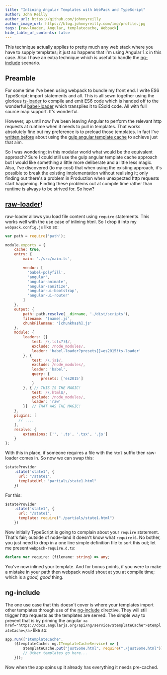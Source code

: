 ```yaml
---
title: "Inlining Angular Templates with WebPack and TypeScript"
author: John Reilly
author_url: https://github.com/johnnyreilly
author_image_url: https://blog.johnnyreilly.com/img/profile.jpg
tags: [raw-loader, Angular, templatecache, Webpack]
hide_table_of_contents: false
---
```

This technique actually applies to pretty much any web stack where you have to supply templates; it just so happens that I'm using Angular 1.x in this case. Also I have an extra technique which is useful to handle the [ng-include](<https://docs.angularjs.org/api/ng/directive/ngInclude>) scenario.

 ## Preamble

For some time I've been using webpack to bundle my front end. I write ES6 TypeScript; import statements and all. This is all sewn together using the glorious [ts-loader](<https://www.npmjs.com/package/ts-loader>) to compile and emit ES6 code which is handed off to the wonderful [babel-loader](<https://www.npmjs.com/package/babel-loader>) which transpiles it to ESold code. All with full source map support. It's wonderful.

However, up until now I've been leaving Angular to perform the relevant http requests at runtime when it needs to pull in templates. That works absolutely fine but my preference is to preload those templates. In fact I've [written before](<http://blog.johnnyreilly.com/2015/02/using-gulp-in-asp-net-instead-of-web-optimization.html>) about using the [gulp angular template cache](<https://www.npmjs.com/package/gulp-angular-templatecache>) to achieve just that aim.

So I was wondering; in this modular world what would be the equivalent approach? Sure I could still use the gulp angular template cache approach but I would like something a little more deliberate and a little less magic. Also, I've discovered (to my cost) that when using the existing approach, it's possible to break the existing implementation without realising it; only finding out there's a problem in Production when unexpected http requests start happening. Finding these problems out at compile time rather than runtime is always to be strived for. So how?

## [raw-loader](<https://www.npmjs.com/package/raw-loader>)!

raw-loader allows you load file content using `require` statements. This works well with the use case of inlining html. So I drop it into my `webpack.config.js` like so:

```js
var path = require('path');

module.exports = {
    cache: true,
    entry: {
        main: './src/main.ts',

        vendor: [
          'babel-polyfill',
          'angular',
          'angular-animate',
          'angular-sanitize',
          'angular-ui-bootstrap',
          'angular-ui-router'
        ]
    },
    output: {
        path: path.resolve(__dirname, './dist/scripts'),
        filename: '[name].js',
        chunkFilename: '[chunkhash].js'
    },
    module: {
        loaders: [{
            test: /\.ts(x?)$/,
            exclude: /node_modules/,
            loader: 'babel-loader?presets[]=es2015!ts-loader'
        }, {
            test: /\.js$/,
            exclude: /node_modules/,
            loader: 'babel',
            query: {
                presets: ['es2015']
            }
        }, { // THIS IS THE MAGIC!
            test: /\.html$/,
            exclude: /node_modules/,
            loader: 'raw'
        }]  // THAT WAS THE MAGIC!
    },
    plugins: [
      // ....
    ],
    resolve: {
        extensions: ['', '.ts', '.tsx', '.js']
    }
};
```

With this in place, if someone requires a file with the `html` suffix then raw-loader comes in. So now we can swap this:

```js
$stateProvider
    .state('state1', {
      url: "/state1",
      templateUrl: "partials/state1.html"
    })
```

For this:

```js
$stateProvider
    .state('state1', {
      url: "/state1",
      template: require("./partials/state1.html")
    })
```

Now initially TypeScript is going to complain about your `require` statement. That's fair; outside of node-land it doesn't know what `require` is. No bother, you just need to drop in a one line simple definition file to sort this out; let me present `webpack-require.d.ts`:

```ts
declare var require: (filename: string) => any;
```

You've now inlined your template. And for bonus points, if you were to make a mistake in your path then webpack would shout at you at compile time; which is a *good, good* thing.

## ng-include

The one use case that this doesn't cover is where your templates import other templates through use of the [ng-include](<https://docs.angularjs.org/api/ng/directive/ngInclude>) directive. They will still trigger http requests as the templates are served. The simple way to prevent that is by priming the angular `<a href="https://docs.angularjs.org/api/ng/service/$templateCache">$templateCache</a>` like so:

```js
app.run(["$templateCache",
    ($templateCache: ng.ITemplateCacheService) => {
        $templateCache.put("justSome.html", require("./justSome.html"));
        // Other templates go here...
    }]);
```

Now when the app spins up it already has everything it needs pre-cached.


